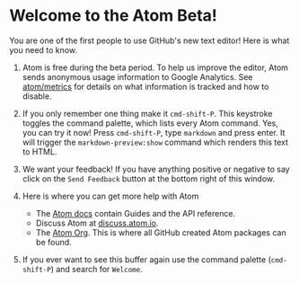 # Welcome to the Atom Beta!

You are one of the first people to use GitHub's new text editor! Here is what
you need to know.

1. Atom is free during the beta period. To help us improve the editor, Atom
   sends anonymous usage information to Google Analytics. See
   [atom/metrics](https://github.com/atom/metrics) for details on what
   information is tracked and how to disable.

2. If you only remember one thing make it `cmd-shift-P`. This keystroke toggles
   the command palette, which lists every Atom command. Yes, you can try it now!
   Press `cmd-shift-P`, type `markdown` and press enter. It will trigger the
  `markdown-preview:show` command which renders this text to HTML.

3. We want your feedback! If you have anything positive or negative to say click
   on the `Send Feedback` button at the bottom right of this window.

5. Here is where you can get more help with Atom

   * The [Atom docs](https://www.atom.io/docs) contain Guides and the API
     reference.
   * Discuss Atom at [discuss.atom.io](http://discuss.atom.io).
   * The [Atom Org](https://github.com/atom). This is where all GitHub created Atom
     packages can be found.

6. If you ever want to see this buffer again use the command palette
   (`cmd-shift-P`) and search for `Welcome`.
